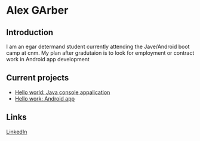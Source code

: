 # Alex GArber

## Introduction

I am an egar determand student currently attending the Jave/Android boot camp at cnm.
 My plan after gradutaion is to look for employment or contract work in Android app development 
 
## Current projects 

* [Hello world: Java console appalication](https://github.com/Alex-Garber/deep-dive-hello-world)
* [Hello work: Android app](https://github.com/Alex-Garber/HelloWolrdpart2)

## Links
[LinkedIn](https://www.linkedin.com/in/alex-garber-a009281b4/)